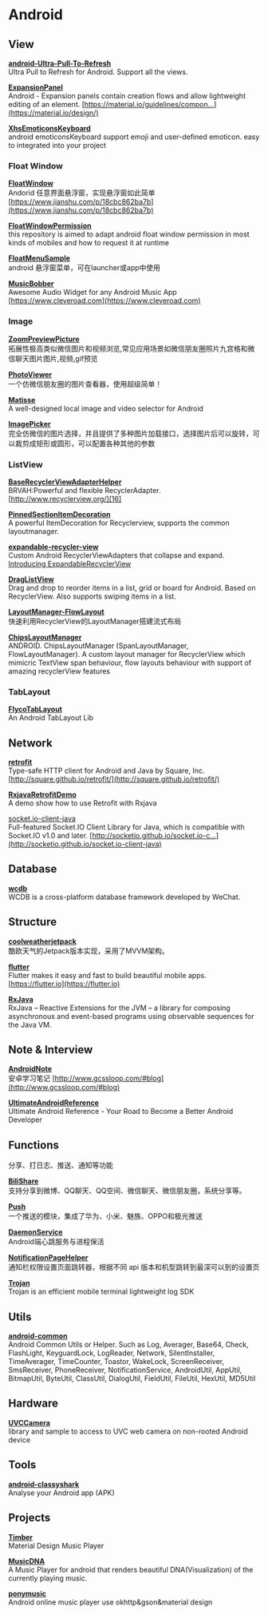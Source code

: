
# Android


## View
[**android-Ultra-Pull-To-Refresh**][39]  
Ultra Pull to Refresh for Android. Support all the views.  

[**ExpansionPanel**][20]  
Android - Expansion panels contain creation flows and allow lightweight editing of an element. [https://material.io/guidelines/compon…](https://material.io/design/)  

[**XhsEmoticonsKeyboard**][26]  
android emoticonsKeyboard support emoji and user-defined emoticon. easy to integrated into your project  


### Float Window
[**FloatWindow**][3]  
Andorid 任意界面悬浮窗，实现悬浮窗如此简单 [https://www.jianshu.com/p/18cbc862ba7b](https://www.jianshu.com/p/18cbc862ba7b)  

[**FloatWindowPermission**][24]  
this repository is aimed to adapt android float window permission in most kinds of mobiles and how to request it at runtime  

[**FloatMenuSample**][25]  
android 悬浮窗菜单，可在launcher或app中使用  

[**MusicBobber**][17]  
Awesome Audio Widget for any Android Music App [https://www.cleveroad.com](https://www.cleveroad.com)  


### Image
[**ZoomPreviewPicture**][19]  
拓展性极高类似微信图片和视频浏览,常见应用场景如微信朋友圈照片九宫格和微信聊天图片图片,视频,gif预览  

[**PhotoViewer**][14]  
一个仿微信朋友圈的图片查看器，使用超级简单！  

[**Matisse**][41]  
A well-designed local image and video selector for Android  

[**ImagePicker**][18]  
完全仿微信的图片选择，并且提供了多种图片加载接口，选择图片后可以旋转，可以裁剪成矩形或圆形，可以配置各种其他的参数  


### ListView
[**BaseRecyclerViewAdapterHelper**][15]  
BRVAH:Powerful and flexible RecyclerAdapter. [http://www.recyclerview.org/][16]  

[**PinnedSectionItemDecoration**][12]  
A powerful ItemDecoration for Recyclerview, supports the common layoutmanager.  

[**expandable-recycler-view**][9]  
Custom Android RecyclerViewAdapters that collapse and expand. [Introducing ExpandableRecyclerView][10]  

[**DragListView**][13]  
Drag and drop to reorder items in a list, grid or board for Android. Based on RecyclerView. Also supports swiping items in a list.  

[**LayoutManager-FlowLayout**][1]  
快速利用RecyclerView的LayoutManager搭建流式布局  

[**ChipsLayoutManager**][11]  
ANDROID. ChipsLayoutManager (SpanLayoutManager, FlowLayoutManager). A custom layout manager for RecyclerView which mimicric TextView span behaviour, flow layouts behaviour with support of amazing recyclerView features  


### TabLayout
[**FlycoTabLayout**][4]  
An Android TabLayout Lib  


## Network
[**retrofit**][45]  
Type-safe HTTP client for Android and Java by Square, Inc. [http://square.github.io/retrofit/](http://square.github.io/retrofit/)  

[**RxjavaRetrofitDemo**][43]  
A demo show how to use Retrofit with Rxjava  

[socket.io-client-java][32]  
Full-featured Socket.IO Client Library for Java, which is compatible with Socket.IO v1.0 and later. [http://socketio.github.io/socket.io-c…](http://socketio.github.io/socket.io-client-java)  


## Database
[**wcdb**][5]  
WCDB is a cross-platform database framework developed by WeChat.  


## Structure
[**coolweatherjetpack**][8]  
酷欧天气的Jetpack版本实现，采用了MVVM架构。  

[**flutter**][28]  
Flutter makes it easy and fast to build beautiful mobile apps. [https://flutter.io](https://flutter.io)  

[**RxJava**][6]  
RxJava – Reactive Extensions for the JVM – a library for composing asynchronous and event-based programs using observable sequences for the Java VM.  


## Note & Interview
[**AndroidNote**][23]  
安卓学习笔记 [http://www.gcssloop.com/#blog](http://www.gcssloop.com/#blog)  

[**UltimateAndroidReference**][42]  
Ultimate Android Reference - Your Road to Become a Better Android Developer  


## Functions
分享、打日志、推送、通知等功能

[**BiliShare**][2]  
支持分享到微博、QQ聊天、QQ空间、微信聊天、微信朋友圈，系统分享等。  

[**Push**][21]  
一个推送的模块，集成了华为、小米、魅族、OPPO和极光推送  

[**DaemonService**][22]  
Android端心跳服务与进程保活  

[**NotificationPageHelper**][29]  
通知栏权限设置页面跳转器，根据不同 api 版本和机型跳转到最深可以到的设置页  

[**Trojan**][33]  
Trojan is an efficient mobile terminal lightweight log SDK  


## Utils
[**android-common**][40]  
Android Common Utils or Helper. Such as Log, Averager, Base64, Check, FlashLight, KeyguardLock, LogReader, Network, SilentInstaller, TimeAverager, TimeCounter, Toastor, WakeLock, ScreenReceiver, SmsReceiver, PhoneReceiver, NotificationService, AndroidUtil, AppUtil, BitmapUtil, ByteUtil, ClassUtil, DialogUtil, FieldUtil, FileUtil, HexUtil, MD5Util  


## Hardware
[**UVCCamera**][37]  
library and sample to access to UVC web camera on non-rooted Android device  


## Tools
[**android-classyshark**][31]  
Analyse your Android app (APK)  

## Projects
[**Timber**][7]  
Material Design Music Player  

[**MusicDNA**][27]  
A Music Player for android that renders beautiful DNA(Visualization) of the currently playing music.  

[**ponymusic**][30]  
Android online music player use okhttp&gson&material design  




[1]: https://github.com/xiangcman/LayoutManager-FlowLayout
[2]: https://github.com/bilibili/BiliShare
[3]: https://github.com/yhaolpz/FloatWindow
[4]: https://github.com/H07000223/FlycoTabLayout
[5]: https://github.com/Tencent/wcdb
[6]: https://github.com/ReactiveX/RxJava
[7]: https://github.com/naman14/Timber
[8]: https://github.com/guolindev/coolweatherjetpack
[9]: https://github.com/thoughtbot/expandable-recycler-view
[10]: https://thoughtbot.com/blog/introducing-expandablerecyclerview
[11]: https://github.com/BelooS/ChipsLayoutManager
[12]: https://github.com/oubowu/PinnedSectionItemDecoration
[13]: https://github.com/woxblom/DragListView
[14]: https://github.com/wanglu1209/PhotoViewer
[15]: https://github.com/CymChad/BaseRecyclerViewAdapterHelper
[16]: http://www.recyclerview.org/
[17]: https://github.com/Cleveroad/MusicBobber
[18]: https://github.com/jeasonlzy/ImagePicker
[19]: https://github.com/yangchaojiang/ZoomPreviewPicture
[20]: https://github.com/florent37/ExpansionPanel
[21]: https://github.com/Luomingbear/Push
[22]: https://github.com/sunfusheng/DaemonService
[23]: https://github.com/GcsSloop/AndroidNote
[24]: https://github.com/zhaozepeng/FloatWindowPermission
[25]: https://github.com/crosg/FloatMenuSample
[26]: https://github.com/w446108264/XhsEmoticonsKeyboard
[27]: https://github.com/harjot-oberai/MusicDNA
[28]: https://github.com/flutter/flutter
[29]: https://github.com/Labmem003/NotificationPageHelper
[30]: https://github.com/wangchenyan/ponymusic
[31]: https://github.com/google/android-classyshark
[32]: https://github.com/socketio/socket.io-client-java
[33]: https://github.com/eleme/Trojan
[37]: https://github.com/saki4510t/UVCCamera
[39]: https://github.com/liaohuqiu/android-Ultra-Pull-To-Refresh
[40]: https://github.com/litesuits/android-common
[41]: https://github.com/zhihu/Matisse
[42]: https://github.com/aritraroy/UltimateAndroidReference
[43]: https://github.com/tough1985/RxjavaRetrofitDemo
[45]: https://github.com/square/retrofit